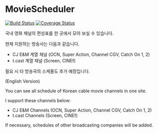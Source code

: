 # MovieScheduler

[![Build Status](https://travis-ci.org/rubysoho07/MovieScheduler.svg?branch=master)](https://travis-ci.org/rubysoho07/MovieScheduler)
[![Coverage Status](https://coveralls.io/repos/github/rubysoho07/MovieScheduler/badge.svg?branch=master)](https://coveralls.io/github/rubysoho07/MovieScheduler?branch=master)

국내 영화 채널의 편성표를 한 곳에서 모아 보실 수 있습니다.

현재 지원하는 방송사는 다음과 같습니다.

* CJ E&M 계열 채널 (OCN, Super Action, Channel CGV, Catch On 1, 2)
* t.cast 계열 채널 (Screen, CINEf)

필요 시 타 방송국의 스케줄도 추가 예정입니다.

(English Version)

You can see all schedule of Korean cable movie channels in one site.

I support these channels below:

* CJ E&M Channels (OCN, Super Action, Channel CGV, Catch On 1, 2)
* t.cast Channels (Screen, CINEf)

If necessary, schedules of other broadcasting companies will be added.
